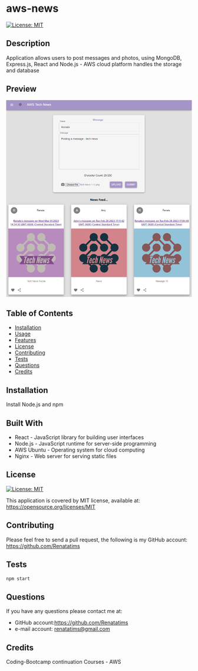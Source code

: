 # aws-news
[![License: MIT](https://img.shields.io/badge/License-MIT-blue.svg)](https://opensource.org/licenses/MIT)

## Description

Application allows users to post messages and photos, using MongoDB, Express.js, React and Node.js - AWS cloud platform handles the storage and database

## Preview
 ![Preview](assets/screenshots/Capture1.PNG)

## Table of Contents

- [Installation](#installation)
- [Usage](#usage)
- [Features](#features)
- [License](#license)
- [Contributing](#contributing)
- [Tests](#tests)
- [Questions](#questions)
- [Credits](#credits)

## Installation

Install Node.js and npm

## Built With

 - React - JavaScript library for building user interfaces
 - Node.js - JavaScript runtime for server-side programming
 - AWS Ubuntu - Operating system for cloud computing
 - Nginx - Web server for serving static files

## License

[![License: MIT](https://img.shields.io/badge/License-MIT-blue.svg)](https://opensource.org/licenses/MIT)

This application is covered by MIT license, available at:
https://opensource.org/licenses/MIT

## Contributing

Please feel free to send a pull request, the following is my GitHub account: https://github.com/Renatatims

## Tests

```
npm start
```

## Questions

If you have any questions please contact me at:

- GitHub account:https://github.com/Renatatims
- e-mail account: renatatims@gmail.com

## Credits

Coding-Bootcamp continuation Courses - AWS
